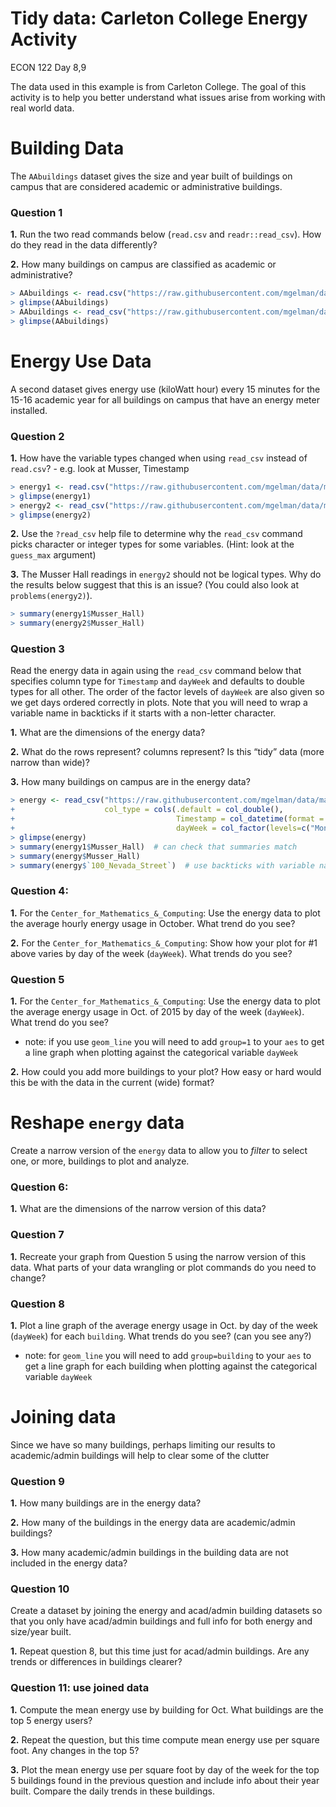 Tidy data: Carleton College Energy Activity
================
ECON 122
Day 8,9

The data used in this example is from Carleton College. The goal of this
activity is to help you better understand what issues arise from working
with real world data.

# Building Data

The `AAbuildings` dataset gives the size and year built of buildings on
campus that are considered academic or administrative buildings.

### Question 1

**1.** Run the two read commands below (`read.csv` and
`readr::read_csv`). How do they read in the data differently?

**2.** How many buildings on campus are classified as academic or
administrative?

``` r
> AAbuildings <- read.csv("https://raw.githubusercontent.com/mgelman/data/master/AcadAdminBuildings.csv")
> glimpse(AAbuildings)
> AAbuildings <- read_csv("https://raw.githubusercontent.com/mgelman/data/master/AcadAdminBuildings.csv")
> glimpse(AAbuildings)
```

# Energy Use Data

A second dataset gives energy use (kiloWatt hour) every 15 minutes for
the 15-16 academic year for all buildings on campus that have an energy
meter installed.

### Question 2

**1.** How have the variable types changed when using `read_csv` instead
of `read.csv`? - e.g. look at Musser, Timestamp

``` r
> energy1 <- read.csv("https://raw.githubusercontent.com/mgelman/data/master/EnergyData1516.csv")
> glimpse(energy1)
> energy2 <- read_csv("https://raw.githubusercontent.com/mgelman/data/master/EnergyData1516.csv")
> glimpse(energy2)
```

**2.** Use the `?read_csv` help file to determine why the `read_csv`
command picks character or integer types for some variables. (Hint: look
at the `guess_max` argument)

**3.** The Musser Hall readings in `energy2` should not be logical
types. Why do the results below suggest that this is an issue? (You
could also look at `problems(energy2)`).

``` r
> summary(energy1$Musser_Hall)
> summary(energy2$Musser_Hall)
```

### Question 3

Read the energy data in again using the `read_csv` command below that
specifies column type for `Timestamp` and `dayWeek` and defaults to
double types for all other. The order of the factor levels of `dayWeek`
are also given so we get days ordered correctly in plots. Note that you
will need to wrap a variable name in backticks if it starts with a
non-letter character.

**1.** What are the dimensions of the energy data?

**2.** What do the rows represent? columns represent? Is this “tidy”
data (more narrow than wide)?

**3.** How many buildings on campus are in the energy data?

``` r
> energy <- read_csv("https://raw.githubusercontent.com/mgelman/data/master/EnergyData1516.csv", 
+                    col_type = cols(.default = col_double(), 
+                                    Timestamp = col_datetime(format = ""),
+                                    dayWeek = col_factor(levels=c("Mon","Tues","Wed","Thurs","Fri","Sat","Sun"))))
> glimpse(energy)
> summary(energy1$Musser_Hall)  # can check that summaries match
> summary(energy$Musser_Hall)
> summary(energy$`100_Nevada_Street`)  # use backticks with variable names that start with numbers
```

### Question 4:

**1.** For the `Center_for_Mathematics_&_Computing`: Use the energy data
to plot the average hourly energy usage in October. What trend do you
see?

**2.** For the `Center_for_Mathematics_&_Computing`: Show how your plot
for #1 above varies by day of the week (`dayWeek`). What trends do you
see?

### Question 5

**1.** For the `Center_for_Mathematics_&_Computing`: Use the energy data
to plot the average energy usage in Oct. of 2015 by day of the week
(`dayWeek`). What trend do you see?

-   note: if you use `geom_line` you will need to add `group=1` to your
    `aes` to get a line graph when plotting against the categorical
    variable `dayWeek`

**2.** How could you add more buildings to your plot? How easy or hard
would this be with the data in the current (wide) format?

# Reshape `energy` data

Create a narrow version of the `energy` data to allow you to *filter* to
select one, or more, buildings to plot and analyze.

### Question 6:

**1.** What are the dimensions of the narrow version of this data?

### Question 7

**1.** Recreate your graph from Question 5 using the narrow version of
this data. What parts of your data wrangling or plot commands do you
need to change?

### Question 8

**1.** Plot a line graph of the average energy usage in Oct. by day of
the week (`dayWeek`) for each `building`. What trends do you see? (can
you see any?)

-   note: for `geom_line` you will need to add `group=building` to your
    `aes` to get a line graph for each building when plotting against
    the categorical variable `dayWeek`

# Joining data

Since we have so many buildings, perhaps limiting our results to
academic/admin buildings will help to clear some of the clutter

### Question 9

**1.** How many buildings are in the energy data?

**2.** How many of the buildings in the energy data are academic/admin
buildings?

**3.** How many academic/admin buildings in the building data are not
included in the energy data?

### Question 10

Create a dataset by joining the energy and acad/admin building datasets
so that you only have acad/admin buildings and full info for both energy
and size/year built.

**1.** Repeat question 8, but this time just for acad/admin buildings.
Are any trends or differences in buildings clearer?

### Question 11: use joined data

**1.** Compute the mean energy use by building for Oct. What buildings
are the top 5 energy users?

**2.** Repeat the question, but this time compute mean energy use per
square foot. Any changes in the top 5?

**3.** Plot the mean energy use per square foot by day of the week for
the top 5 buildings found in the previous question and include info
about their year built. Compare the daily trends in these buildings.
